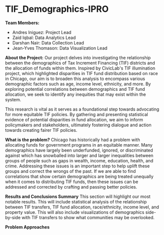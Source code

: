 # TIF_Demographics-IPRO

**Team Members:**
- Andres Iniguez: Project Lead
- Zaid Iqbal: Data Analytics Lead
- Darshan Nair: Data Collection Lead
- Jean-Yves Thomason: Data Visualization Lead

**About the Project:**
Our project delves into investigating the relationship between the demographics of Tax Increment Financing (TIF) districts and the allocation of funds within them. Inspired by CivicLab's TIF illumination project, which highlighted disparities in TIF fund distribution based on race in Chicago, our aim is to broaden this analysis to encompass various demographic factors such as age, income level, ethnicity, and more. By exploring potential correlations between demographics and TIF fund allocation, we seek to identify any inequities that may exist within the system.

This research is vital as it serves as a foundational step towards advocating for more equitable TIF policies. By gathering and presenting statistical evidence of potential disparities in fund allocation, we aim to inform policymakers and stakeholders, ultimately fostering dialogue and action towards creating fairer TIF policies.

**What is the problem?**
Chicago has historically had a problem with allocating funds for government programs in an equitable manner. Many demographics have largely been underfunded, ignored, or discriminated against which has snowballed into larger and larger inequalities between groups of people such as gaps in wealth, income, education, health, and crime. Addressing these issues is an important step to help uplift these groups and correct the wrongs of the past. If we are able to find correlations that show certain demographics are being treated unequally when it comes to distributing TIF funds, then these issues can be addressed and corrected by crafting and passing better policies. 

**Results and Conclusions Summary**
This section will highlight our most notable results. This will include statistical analysis of the relationship between TIF transfers, TIF fund allocation, race/ethnicity, income level, and property value. This will also include visualizations of demographics side-by-side with TIF transfers to show what communities may be overlooked.

**Problem Approaches**

